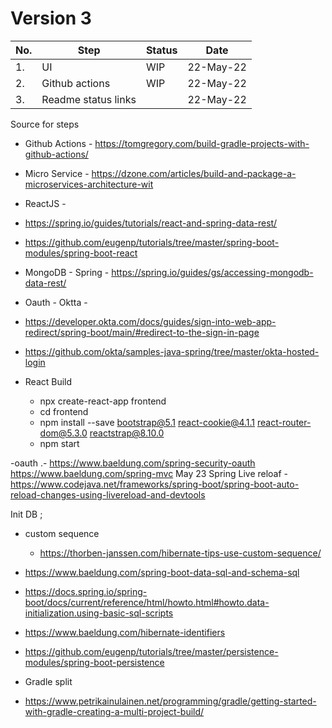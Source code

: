 # Version 3

|No. | Step | Status | Date |
|---|---|---|---|
|1.| UI | WIP  | 22-May-22 |
|2.| Github actions | WIP | 22-May-22|
|3.| Readme status links | | 22-May-22 |
Source for steps
* Github Actions - https://tomgregory.com/build-gradle-projects-with-github-actions/

* Micro Service -  https://dzone.com/articles/build-and-package-a-microservices-architecture-wit


* ReactJS -
 * https://spring.io/guides/tutorials/react-and-spring-data-rest/
 * https://github.com/eugenp/tutorials/tree/master/spring-boot-modules/spring-boot-react

* MongoDB - Spring - https://spring.io/guides/gs/accessing-mongodb-data-rest/

* Oauth - Oktta -
* https://developer.okta.com/docs/guides/sign-into-web-app-redirect/spring-boot/main/#redirect-to-the-sign-in-page
* https://github.com/okta/samples-java-spring/tree/master/okta-hosted-login

* React Build
  * npx create-react-app frontend    
  * cd frontend     
  * npm install --save bootstrap@5.1 react-cookie@4.1.1 react-router-dom@5.3.0 reactstrap@8.10.0
  * npm start


-oauth .- https://www.baeldung.com/spring-security-oauth
https://www.baeldung.com/spring-mvc May 23
Spring Live reloaf - https://www.codejava.net/frameworks/spring-boot/spring-boot-auto-reload-changes-using-livereload-and-devtools

Init DB ;
* custom sequence
  * https://thorben-janssen.com/hibernate-tips-use-custom-sequence/
* https://www.baeldung.com/spring-boot-data-sql-and-schema-sql
* https://docs.spring.io/spring-boot/docs/current/reference/html/howto.html#howto.data-initialization.using-basic-sql-scripts
* https://www.baeldung.com/hibernate-identifiers
* https://github.com/eugenp/tutorials/tree/master/persistence-modules/spring-boot-persistence


* Gradle split
* https://www.petrikainulainen.net/programming/gradle/getting-started-with-gradle-creating-a-multi-project-build/
